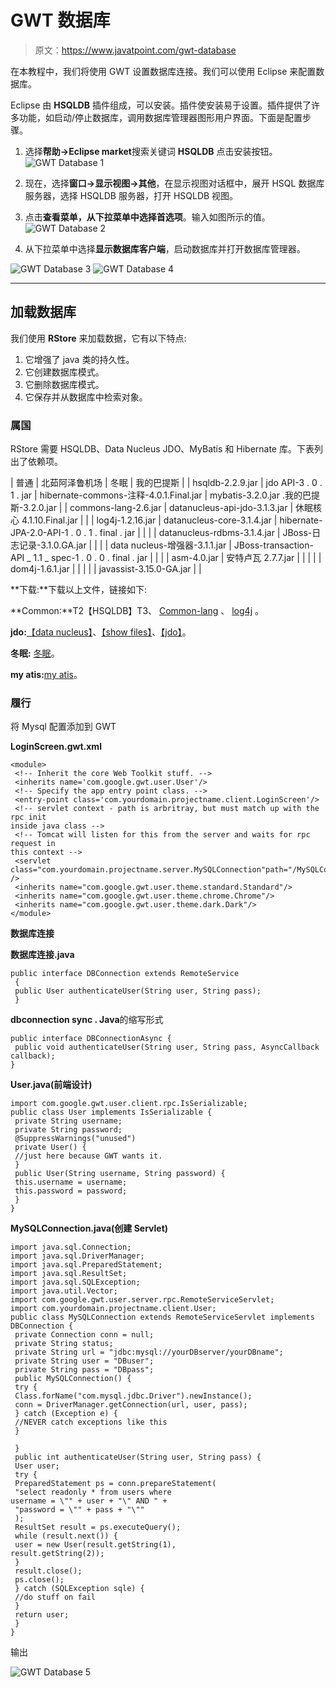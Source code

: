 # GWT 数据库

> 原文：<https://www.javatpoint.com/gwt-database>

在本教程中，我们将使用 GWT 设置数据库连接。我们可以使用 Eclipse 来配置数据库。

Eclipse 由 **HSQLDB** 插件组成，可以安装。插件使安装易于设置。插件提供了许多功能，如启动/停止数据库，调用数据库管理器图形用户界面。下面是配置步骤。

1.  选择**帮助→Eclipse market**搜索关键词 **HSQLDB** 点击安装按钮。
![GWT Database 1](img/899d72b4c7516b706e1a6cdf845ba3ff.png)

3.  现在，选择**窗口→显示视图→其他**，在显示视图对话框中，展开 HSQL 数据库服务器，选择 HSQLDB 服务器，打开 HSQLDB 视图。
4.  点击**查看菜单，从下拉菜单中选择首选项**。输入如图所示的值。
![GWT Database 2](img/163f75be7853a4b899a3273bc21a186f.png)

6.  从下拉菜单中选择**显示数据库客户端**，启动数据库并打开数据库管理器。

![GWT Database 3](img/97d08f0fc88a65822d00c666f8adaac1.png)
![GWT Database 4](img/9e215c25b78f9b25238f26934cc900ad.png)

* * *

## 加载数据库

我们使用 **RStore** 来加载数据，它有以下特点:

1.  它增强了 java 类的持久性。
2.  它创建数据库模式。
3.  它删除数据库模式。
4.  它保存并从数据库中检索对象。

### 属国

RStore 需要 HSQLDB、Data Nucleus JDO、MyBatis 和 Hibernate 库。下表列出了依赖项。

| 普通 | 北茹阿泽鲁机场 | 冬眠 | 我的巴提斯 |
| hsqldb-2.2.9.jar | jdo API-3 . 0 . 1 . jar | hibernate-commons-注释-4.0.1.Final.jar | mybatis-3.2.0.jar .我的巴提斯-3.2.0.jar |
| commons-lang-2.6.jar | datanucleus-api-jdo-3.1.3.jar | 休眠核心 4.1.10.Final.jar |  |
| log4j-1.2.16.jar | datanucleus-core-3.1.4.jar | hibernate-JPA-2.0-API-1 . 0 . 1 . final . jar |  |
|  | datanucleus-rdbms-3.1.4.jar | JBoss-日志记录-3.1.0.GA.jar |  |
|  | data nucleus-增强器-3.1.1.jar | JBoss-transaction-API _ 1.1 _ spec-1 . 0 . 0 . final . jar |  |
|  | asm-4.0.jar | 安特卢瓦 2.7.7.jar |  |
|  |  | dom4j-1.6.1.jar |  |
|  |  | javassist-3.15.0-GA.jar |  |

**下载:**下载以上文件，链接如下:

**Common:**T2【HSQLDB】T3、 [Common-lang](https://commons.apache.org/proper/commons-lang//download_lang.cgi) 、 [log4j](https://logging.apache.org/log4j/1.2/download.html) 。

**jdo:**[【data nucleus】](https://sourceforge.net/projects/datanucleus/files/datanucleus-accessplatform/)、[【show files】](http://forge.ow2.org/project/showfiles.php?group_id=23)、[【jdo】](https://db.apache.org/jdo/downloads.html)。

**冬眠:** [冬眠](https://sourceforge.net/projects/hibernate/files/hibernate4/)。

**my atis:**[my atis](https://code.google.com/p/mybatis/)。

### 履行

将 Mysql 配置添加到 GWT

**LoginScreen.gwt.xml**

```
<module>
 <!-- Inherit the core Web Toolkit stuff. -->
 <inherits name='com.google.gwt.user.User'/>
 <!-- Specify the app entry point class. -->
 <entry-point class='com.yourdomain.projectname.client.LoginScreen'/>
 <!-- servlet context - path is arbritray, but must match up with the rpc init
inside java class -->
 <!-- Tomcat will listen for this from the server and waits for rpc request in
this context -->
 <servlet class="com.yourdomain.projectname.server.MySQLConnection"path="/MySQLConnection" />
 <inherits name="com.google.gwt.user.theme.standard.Standard"/>
 <inherits name="com.google.gwt.user.theme.chrome.Chrome"/>
 <inherits name="com.google.gwt.user.theme.dark.Dark"/>
</module>

```

**数据库连接**

**数据库连接.java**

```
public interface DBConnection extends RemoteService
 {
 public User authenticateUser(String user, String pass);
 }

```

**dbconnection sync . Java**的缩写形式

```
public interface DBConnectionAsync {
 public void authenticateUser(String user, String pass, AsyncCallback callback);
} 
```

**User.java(前端设计)**

```
import com.google.gwt.user.client.rpc.IsSerializable;
public class User implements IsSerializable {
 private String username;
 private String password;
 @SuppressWarnings("unused")
 private User() {
 //just here because GWT wants it.
 }
 public User(String username, String password) {
 this.username = username;
 this.password = password;
 }
}

```

**MySQLConnection.java(创建 Servlet)**

```
import java.sql.Connection;
import java.sql.DriverManager;
import java.sql.PreparedStatement;
import java.sql.ResultSet;
import java.sql.SQLException;
import java.util.Vector;
import com.google.gwt.user.server.rpc.RemoteServiceServlet;
import com.yourdomain.projectname.client.User;
public class MySQLConnection extends RemoteServiceServlet implements DBConnection {
 private Connection conn = null;
 private String status;
 private String url = "jdbc:mysql://yourDBserver/yourDBname";
 private String user = "DBuser";
 private String pass = "DBpass";
 public MySQLConnection() {
 try {
 Class.forName("com.mysql.jdbc.Driver").newInstance();
 conn = DriverManager.getConnection(url, user, pass);
 } catch (Exception e) {
 //NEVER catch exceptions like this
 }

 }
 public int authenticateUser(String user, String pass) {
 User user;
 try {
 PreparedStatement ps = conn.prepareStatement(
 "select readonly * from users where
username = \"" + user + "\" AND " +
 "password = \"" + pass + "\""
 );
 ResultSet result = ps.executeQuery();
 while (result.next()) {
 user = new User(result.getString(1),
result.getString(2));
 }
 result.close();
 ps.close();
 } catch (SQLException sqle) {
 //do stuff on fail
 }
 return user;
 }
}

```

输出

![GWT Database 5](img/1a45d380423d66d0032953e54eeb4226.png)